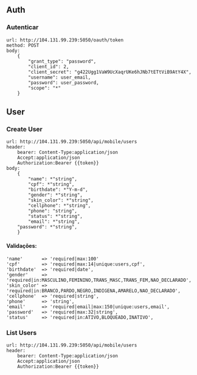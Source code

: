 ## Auth

### Autenticar   
    url: http://104.131.99.239:5050/oauth/token
    method: POST   
    body:
        {
            "grant_type": "password",   
            "client_id": 2,   
            "client_secret": "g422Ugg1VaW9UcXaqrUKe6hJNb7tETtViB9AtY4X",   
            "username": user_email,   
            "password": user_password,   
            "scope": "*"
        }

## User

### Create User
    url: http://104.131.99.239:5050/api/mobile/users
    header: 
        bearer: Content-Type:application/json
        Accept:application/json
        Authorization:Bearer {{token}}
    body:
        {
	        "name": *"string",
	        "cpf": *"string",
	        "birthdate": *"Y-m-d",
	        "gender": *"string",
	        "skin_color": *"string",
	        "cellphone": *"string",
            "phone": "string",
	        "status": *"string",
	        "email": *"string",
		"password": *"string",
        }
        
#### Validações:   
    'name'       => 'required|max:100'   
    'cpf'        => 'required|max:14|unique:users,cpf',   
    'birthdate'  => 'required|date',   
    'gender'     => 'required|in:MASCULINO,FEMININO,TRANS_MASC,TRANS_FEM,NAO_DECLARADO',   
    'skin_color' => 'required|in:BRANCO,PARDO,NEGRO,INDIGENA,AMARELO,NAO_DECLARADO',   
    'cellphone'  => 'required|string',   
    'phone'      => 'string',   
    'email'      => 'required|email|max:150|unique:users,email',   
    'password'   => 'required|max:32|string',   
    'status'     => 'required|in:ATIVO,BLOQUEADO,INATIVO',   
    
    
### List Users
    url: http://104.131.99.239:5050/api/mobile/users
    header: 
        bearer: Content-Type:application/json
        Accept:application/json
        Authorization:Bearer {{token}}

